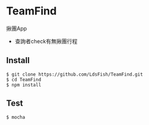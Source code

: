 # TeamFind
揪團App

* 查詢者check有無揪團行程

## Install

```
$ git clone https://github.com/LdsFish/TeamFind.git
$ cd TeamFind
$ npm install
```

## Test 

```
$ mocha
```

